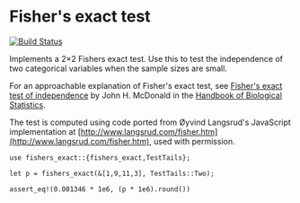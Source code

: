 # Fisher's exact test

[![Build Status](https://travis-ci.org/cpearce/fishers_exact.svg?branch=master)](https://travis-ci.org/cpearce/fishers_exact)

Implements a 2×2 Fishers exact test. Use this to test the independence of two
categorical variables when the sample sizes are small.

For an approachable explanation of Fisher's exact test, see
[Fisher's exact test of independence](http://www.biostathandbook.com/fishers.html) by
John H. McDonald in the [Handbook of Biological Statistics](http://www.biostathandbook.com/).

The test is computed using code ported from Øyvind Langsrud's JavaScript
implementation at [http://www.langsrud.com/fisher.htm](http://www.langsrud.com/fisher.htm),
used with permission.

```
use fishers_exact::{fishers_exact,TestTails};

let p = fishers_exact(&[1,9,11,3], TestTails::Two);

assert_eq!(0.001346 * 1e6, (p * 1e6).round())
```